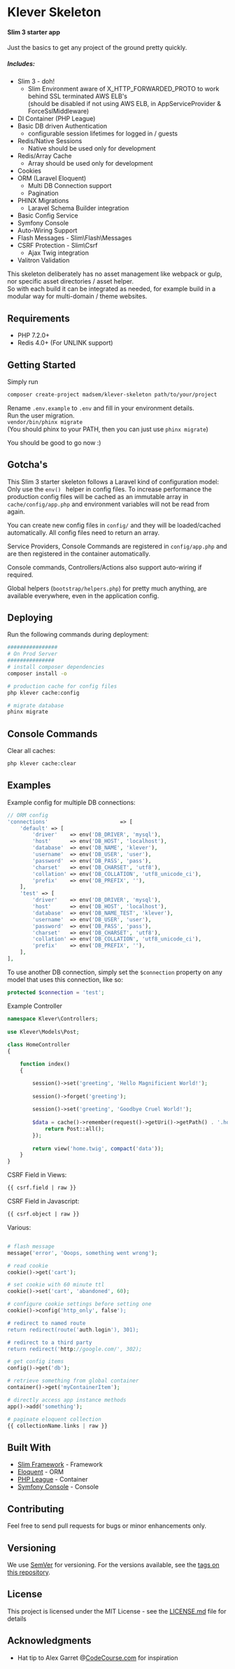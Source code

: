 # Klever Skeleton

#### Slim 3 starter app  
Just the basics to get any project of the ground pretty quickly.

##### Includes:  
- Slim 3 - doh!  
    * Slim Environment aware of X_HTTP_FORWARDED_PROTO to work behind SSL terminated AWS ELB's  
      (should be disabled if not using AWS ELB, in AppServiceProvider & ForceSslMiddleware)
- DI Container (PHP League)
- Basic DB driven Authentication
    * configurable session lifetimes for logged in / guests
- Redis/Native Sessions
    * Native should be used only for development
- Redis/Array Cache
    * Array should be used only for development
- Cookies
- ORM (Laravel Eloquent)
    * Multi DB Connection support
    * Pagination
- PHINX Migrations
    * Laravel Schema Builder integration
- Basic Config Service
- Symfony Console
- Auto-Wiring Support
- Flash Messages - Slim\Flash\Messages
- CSRF Protection - Slim\Csrf
    * Ajax Twig integration
- Valitron Validation

This skeleton deliberately has no asset management like webpack or gulp, nor specific asset directories / asset helper.  
So with each build it can be integrated as needed, for example build in a modular way for multi-domain / theme websites.

## Requirements
- PHP 7.2.0+
- Redis 4.0+ (For UNLINK support)

## Getting Started

Simply run

```bash
composer create-project madsem/klever-skeleton path/to/your/project
```

Rename ```.env.example``` to ```.env``` and fill in your environment details.  
Run the user migration.   
```vendor/bin/phinx migrate```  
(You should phinx to your PATH, then you can just use ```phinx migrate```)

You should be good to go now :)

## Gotcha's
This Slim 3 starter skeleton follows a Laravel kind of configuration model:  
Only use the ```env() ``` helper in config files.
To increase performance the production config files will be cached as an immutable array in ```cache/config/app.php```
and environment variables will not be read from again.

You can create new config files in ```config/``` and they will be loaded/cached automatically.
All config files need to return an array.

Service Providers, Console Commands are registered in ```config/app.php``` and are then registered in the container automatically.

Console commands, Controllers/Actions also support auto-wiring if required.

Global helpers (```bootstrap/helpers.php```) for pretty much anything, are available everywhere, even in the application config.

## Deploying

Run the following commands during deployment:
```bash
################
# On Prod Server
###############
# install composer dependencies
composer install -o

# production cache for config files
php klever cache:config

# migrate database
phinx migrate

```

## Console Commands

Clear all caches:
```bash
php klever cache:clear
```

## Examples

Example config for multiple DB connections:
```php
// ORM config
'connections'                       => [
    'default' => [
        'driver'    => env('DB_DRIVER', 'mysql'),
        'host'      => env('DB_HOST', 'localhost'),
        'database'  => env('DB_NAME', 'klever'),
        'username'  => env('DB_USER', 'user'),
        'password'  => env('DB_PASS', 'pass'),
        'charset'   => env('DB_CHARSET', 'utf8'),
        'collation' => env('DB_COLLATION', 'utf8_unicode_ci'),
        'prefix'    => env('DB_PREFIX', ''),
    ],
    'test' => [
        'driver'    => env('DB_DRIVER', 'mysql'),
        'host'      => env('DB_HOST', 'localhost'),
        'database'  => env('DB_NAME_TEST', 'klever'),
        'username'  => env('DB_USER', 'user'),
        'password'  => env('DB_PASS', 'pass'),
        'charset'   => env('DB_CHARSET', 'utf8'),
        'collation' => env('DB_COLLATION', 'utf8_unicode_ci'),
        'prefix'    => env('DB_PREFIX', ''),
    ],
],
```

To use another DB connection, simply set the ```$connection``` property on any model that uses this connection, like so:  
```php
protected $connection = 'test';
```

Example Controller
```php
namespace Klever\Controllers;  
  
use Klever\Models\Post;  
  
class HomeController
{

    function index()
    {

        session()->set('greeting', 'Hello Magnificient World!');
        
        session()->forget('greeting');
        
        session()->set('greeting', 'Goodbye Cruel World!');
  
        $data = cache()->remember(request()->getUri()->getPath() . '.homepage', 10, function () {
            return Post::all();
        });
  
        return view('home.twig', compact('data'));
    }
}
```

CSRF Field in Views:
```html
{{ csrf.field | raw }}
```

CSRF Field in Javascript:
```html
{{ csrf.object | raw }}
```

Various:
```php

# flash message
message('error', 'Ooops, something went wrong');

# read cookie
cookie()->get('cart');

# set cookie with 60 minute ttl
cookie()->set('cart', 'abandoned', 60);

# configure cookie settings before setting one
cookie()->config('http_only', false');

# redirect to named route
return redirect(route('auth.login'), 301);

# redirect to a third party
return redirect('http://google.com/', 302);

# get config items
config()->get('db');

# retrieve something from global container
container()->get('myContainerItem');

# directly access app instance methods
app()->add('something');

# paginate eloquent collection
{{ collectionName.links | raw }}

```

## Built With

* [Slim Framework](http://slimframework.com) - Framework
* [Eloquent](https://github.com/illuminate/database) - ORM
* [PHP League](https://github.com/thephpleague/container) - Container
* [Symfony Console](https://symfony.com/doc/current/components/console.html) - Console

## Contributing

Feel free to send pull requests for bugs or minor enhancements only.

## Versioning

We use [SemVer](http://semver.org/) for versioning. For the versions available, see the [tags on this repository](https://github.com/madsem/slim-skeleton/tags). 

## License

This project is licensed under the MIT License - see the [LICENSE.md](https://github.com/madsem/klever-skeleton/blob/master/LICENSE) file for details

## Acknowledgments

* Hat tip to Alex Garret @[CodeCourse.com](http://codecourse.com) for inspiration

